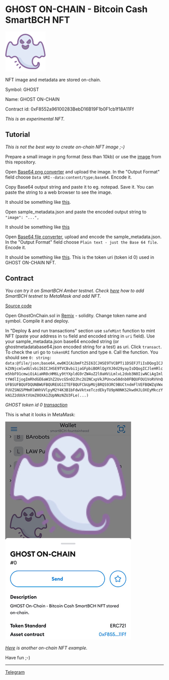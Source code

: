 # GHOST ON-CHAIN - Bitcoin Cash SmartBCH NFT

![Ghost](img/ghost.png)

NFT image and metadata are stored on-chain.

Symbol: GHOST

Name: GHOST ON-CHAIN

Contract id: 0xF8552a96100283BebD16B19F1b0F1cb1f18A11Ff

_This is an experimental NFT._

## Tutorial

_This is not the best way to create on-chain NFT image ;-)_

Prepare a small image in png format (less than 10kb) or use the [image](https://mazetoken.github.io/ghost/img/ghost.png) from this repository.

Open [Base64 png converter](https://base64.guru/converter/encode/image/png) and upload the image. In the "Output Format" field choose `Data URI--data:content/type;base64`. Encode it.

Copy Base64 output string and paste it to eg. notepad. Save it. You can paste the string to a web browser to see the image.

It should be something like [this](ghostpngbase64.txt).

Open sample_metadata.json and paste the encoded output string to `"image": "...",`

It should be something like [this](ghostmetadatabase64.json)

Open [Base64 file converter](https://base64.guru/converter/encode/file), upload and encode the sample_metadata.json. In the "Output Format" field choose `Plain text - just the Base 64 file`. Encode it.

It should be something like [this](ghostmetadatabase64.txt). This is the token uri (token id 0) used in GHOST ON-CHAIN NFT.

## Contract

_You can try it on SmartBCH Amber testnet. Check [here](https://mazetoken.github.io/smartBCH-resources) how to add SmartBCH testnet to MetaMask and add NFT._

[Source code](https://github.com/mazetoken/ghost)

Open GhostOnChain.sol in [Remix](https://remix.ethereum.org) - solidity. Change token name and symbol. Compile it and deploy.

In "Deploy & and run transactions" section use `safeMint` function to mint NFT (paste your address in `to` field and encoded string in `uri` field). Use your sample_metadata.json base64 encoded string (or ghostmetadatabase64.json encoded string for a test) as uri. Click `transact`. To check the uri go to `tokenURI` function and type `0`. Call the function. You should see `0:
string: data:@file/json;base64,ew0KICAibmFtZSI6ICJHSE9TVCBPTi1DSEFJTiIsDQogICJkZXNjcmlwdGlvbiI6ICJHSE9TVCBvbi1jaGFpbiBORlQgYXJ0d29yayIsDQogICJleHRlcm5hbF91cmwiOiAiaHR0cHM6Ly9tYXpldG9rZW4uZ2l0aHViLmlvL2dob3N0IiwNCiAgImltYWdlIjogImRhdGE6aW1hZ2UvcG5nO2Jhc2U2NCxpVkJPUncwS0dnb0FBQUFOU1VoRVVnQUFBSUFBQUFDQUNBWUFBQUREUG1ITEFBQUFCbUpMUjBRQS93RC9BUCtndmFlVEFBQWZqVWxFUVZSNG5PMmRlWHhVVlpyM2Y4K3B1bFdwVktxeTczdEkyTU9pN0NKS2kwdHJLOXEyMkczYkN1Z2dUUktVUmZ0OXA1ZUpNNzNZU3FLe(...)`

_GHOST token id 0 [transaction](https://www.smartscan.cash/transaction/0x7ab17aceaa000ad246867f3b310412ad19c45c398f5b6461253874c4e7274748)_

This is what it looks in MetaMask:

![Ghost](img/ghost_.jpg)


_[Here](https://github.com/PatrickAlphaC/all-on-chain-generated-nft) is another on-chain NFT example._

Have fun ;-)

------------------------------------------------------------

[Telegram](https://t.me/mazetokens)








